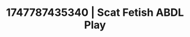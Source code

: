 ---
categories:
- Kinky dreams
- Digital erotica realm
- Naughty expression
- Back arch
- Erotic dreamscape
image: /assets/images/1747787435340.jpg
layout: post
seo:
  description: Featured content with artistic ABDL Play, Scat Fetish. HD images available.
  keywords: ABDL Play, Scat Fetish
  og_image: /assets/images/1747787435340.jpg
  schema_type: VisualArtwork
tags:
- ABDL Play
- Scat Fetish
- '#1747787435340'
title: 1747787435340 | Scat Fetish ABDL Play
---